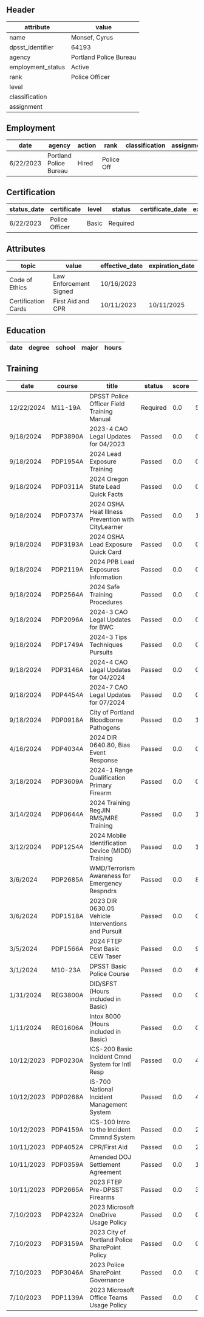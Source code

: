 ## Header
| attribute | value |
| --------- | ----- |
| name | Monsef, Cyrus |
| dpsst_identifier | 64193 |
| agency | Portland Police Bureau |
| employment_status | Active |
| rank | Police Officer |
| level |  |
| classification |  |
| assignment |  |
## Employment
| date | agency | action | rank | classification | assignment |
| ---- | ------ | ------ | ---- | -------------- | ---------- |
| 6/22/2023 | Portland Police Bureau | Hired | Police Off |  |  |
## Certification
| status_date | certificate | level | status | certificate_date | expiration_date | probation_date |
| ----------- | ----------- | ----- | ------ | ---------------- | --------------- | -------------- |
| 6/22/2023 | Police Officer | Basic | Required |  |  | 12/22/2025 |
## Attributes
| topic | value | effective_date | expiration_date |
| ----- | ----- | -------------- | --------------- |
| Code of Ethics | Law Enforcement Signed | 10/16/2023 |  |
| Certification Cards | First Aid and CPR | 10/11/2023 | 10/11/2025 |
## Education
| date | degree | school | major | hours |
| ---- | ------ | ------ | ----- | ----- |
## Training
| date | course | title | status | score | hours |
| ---- | ------ | ----- | ------ | ----- | ----- |
| 12/22/2024 | M11-19A | DPSST Police Officer Field Training Manual | Required | 0.0 | 50.00 |
| 9/18/2024 | PDP3890A | 2023-4 CAO Legal Updates for 04/2023 | Passed | 0.0 | 0.25 |
| 9/18/2024 | PDP1954A | 2024 Lead Exposure Training | Passed | 0.0 | 0.75 |
| 9/18/2024 | PDP0311A | 2024 Oregon State Lead Quick Facts | Passed | 0.0 | 0.25 |
| 9/18/2024 | PDP0737A | 2024 OSHA Heat Illness Prevention with CityLearner | Passed | 0.0 | 1.00 |
| 9/18/2024 | PDP3193A | 2024 OSHA Lead Exposure Quick Card | Passed | 0.0 | 0.25 |
| 9/18/2024 | PDP2119A | 2024 PPB Lead Exposures Information | Passed | 0.0 | 0.25 |
| 9/18/2024 | PDP2564A | 2024 Safe Training Procedures | Passed | 0.0 | 0.25 |
| 9/18/2024 | PDP2096A | 2024-3 CAO Legal Updates for BWC | Passed | 0.0 | 0.25 |
| 9/18/2024 | PDP1749A | 2024-3 Tips  Techniques Pursuits | Passed | 0.0 | 0.25 |
| 9/18/2024 | PDP3146A | 2024-4 CAO Legal Updates for 04/2024 | Passed | 0.0 | 0.25 |
| 9/18/2024 | PDP4454A | 2024-7 CAO Legal Updates for 07/2024 | Passed | 0.0 | 0.25 |
| 9/18/2024 | PDP0918A | City of Portland Bloodborne Pathogens | Passed | 0.0 | 1.00 |
| 4/16/2024 | PDP4034A | 2024 DIR 0640.80, Bias Event Response | Passed | 0.0 | 0.25 |
| 3/18/2024 | PDP3609A | 2024-1 Range Qualification Primary Firearm | Passed | 0.0 | 0.50 |
| 3/14/2024 | PDP0644A | 2024 Training RegJIN RMS/MRE Training | Passed | 0.0 | 15.00 |
| 3/12/2024 | PDP1254A | 2024 Mobile Identification Device (MIDD) Training | Passed | 0.0 | 1.00 |
| 3/6/2024 | PDP2685A | WMD/Terrorism Awareness for Emergency Respndrs | Passed | 0.0 | 8.00 |
| 3/6/2024 | PDP1518A | 2023 DIR 0630.05 Vehicle Interventions and Pursuit | Passed | 0.0 | 0.25 |
| 3/5/2024 | PDP1566A | 2024 FTEP Post Basic CEW Taser | Passed | 0.0 | 9.00 |
| 3/1/2024 | M10-23A | DPSST Basic Police Course | Passed | 0.0 | 640.00 |
| 1/31/2024 | REG3800A | DID/SFST (Hours included in Basic) | Passed | 0.0 | 0.00 |
| 1/11/2024 | REG1606A | Intox 8000 (Hours included in Basic) | Passed | 0.0 | 0.00 |
| 10/12/2023 | PDP0230A | ICS-200 Basic Incident Cmnd System for Intl Resp | Passed | 0.0 | 4.00 |
| 10/12/2023 | PDP0268A | IS-700 National Incident Management System | Passed | 0.0 | 4.00 |
| 10/12/2023 | PDP4159A | ICS-100 Intro to the Incident Cmmnd System | Passed | 0.0 | 2.00 |
| 10/11/2023 | PDP4052A | CPR/First Aid | Passed | 0.0 | 2.00 |
| 10/11/2023 | PDP0359A | Amended DOJ Settlement Agreement | Passed | 0.0 | 1.00 |
| 10/11/2023 | PDP2665A | 2023 FTEP Pre-DPSST Firearms | Passed | 0.0 | 30.00 |
| 7/10/2023 | PDP4232A | 2023 Microsoft OneDrive Usage Policy | Passed | 0.0 | 0.25 |
| 7/10/2023 | PDP3159A | 2023 City of Portland Police SharePoint Policy | Passed | 0.0 | 0.50 |
| 7/10/2023 | PDP3046A | 2023 Police SharePoint Governance | Passed | 0.0 | 0.25 |
| 7/10/2023 | PDP1139A | 2023 Microsoft Office Teams Usage Policy | Passed | 0.0 | 0.25 |

